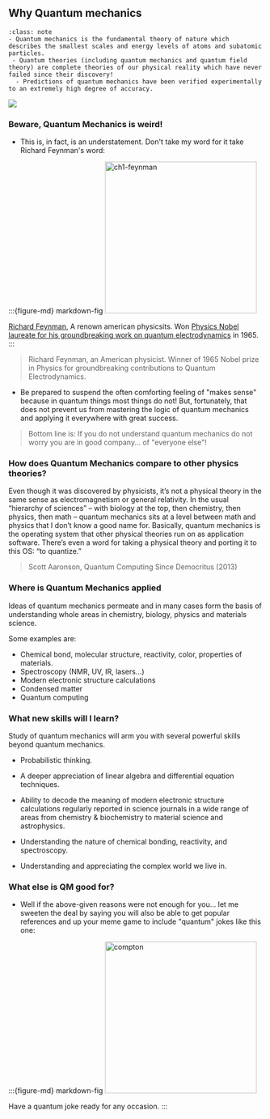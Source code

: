 
## Why Quantum mechanics

```{admonition} What you need to know
:class: note
- Quantum mechanics is the fundamental theory of nature which describes the smallest scales and energy levels of atoms and subatomic particles. 
 - Quantum theories (including quantum mechanics and quantum field theory) are complete theories of our physical reality which have never failed since their discovery!  
  - Predictions of quantum mechanics have been verified experimentally to an extremely high degree of accuracy. 
```

![](./images/qm.png)


### Beware, Quantum Mechanics is weird! 

- This is, in fact, is an understatement. Don't take my word for it take Richard Feynman's word: 


:::{figure-md} markdown-fig
<img src="./images/feynman.png" alt="ch1-feynman" class="bg-primary mb-1" width="300px">

[Richard Feynman](https://en.wikipedia.org/wiki/Richard_Feynman), A renown american physicsits. Won [Physics Nobel laureate for his groundbreaking work on quantum electrodynamics](https://www.nobelprize.org/prizes/physics/1965/summary/) in 1965. 
:::

> Richard Feynman, an American physicist. Winner of 1965 Nobel prize in Physics for groundbreaking contributions to Quantum Electrodynamics.
 
- Be prepared to suspend the often comforting feeling of "makes sense" because in quantum things most things do not! But, fortunately, that does not prevent us from mastering the logic of quantum mechanics and applying it everywhere with great success.

> Bottom line is: If you do not understand quantum mechanics do not worry you are in good company... of "everyone else"! 

### How does Quantum Mechanics compare to other physics theories?

Even though it was discovered by physicists, it’s not a physical theory in the same sense as electromagnetism or general relativity. In the usual “hierarchy of sciences” – with biology at the top, then chemistry, then physics, then math – quantum mechanics sits at a
 level between math and physics that I don’t know a good name for. Basically, quantum mechanics is the operating system that other physical theories run on as application software. There’s even a word for taking a physical theory and porting it to this OS: “to quantize.”

 > Scott Aaronson, Quantum Computing Since Democritus (2013)

### Where is Quantum Mechanics applied

Ideas of quantum mechanics permeate and in many cases form the basis of understanding whole areas in chemistry, biology, physics and materials science. 

Some examples are:

- Chemical bond, molecular structure, reactivity, color, properties of materials.
- Spectroscopy (NMR, UV, IR, lasers...)
- Modern electronic structure calculations
- Condensed matter 
- Quantum computing

### What new skills will I learn?

Study of quantum mechanics will arm you with several powerful skills beyond quantum mechanics. 

- Probabilistic thinking. 

- A deeper appreciation of linear algebra and differential equation techniques. 

- Ability to decode the meaning of modern electronic structure calculations regularly reported in science journals in a wide range of areas from chemistry & biochemistry to material science and astrophysics.

- Understanding the nature of chemical bonding, reactivity, and spectroscopy.

- Understanding and appreciating the complex world we live in. 


### What else is QM good for?

- Well if the above-given reasons were not enough for you... let me sweeten the deal by saying you will also be able to get popular references and up your meme game to include "quantum" jokes like this one:


:::{figure-md} markdown-fig
<img src="./images/qm_meme.jpeg" alt="compton" class="bg-primary mb-1" width="300px">

Have a quantum joke ready for any occasion. 
:::








